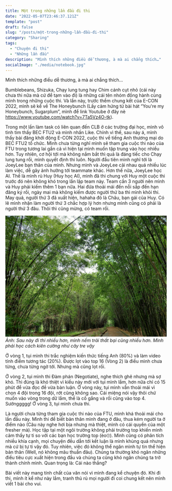 ```yaml
---
title: Một trong những lần đầu đi thi
date: "2022-05-07T23:46:37.121Z"
template: "post"
draft: false
slug: "/posts/một-trong-những-lần-đầu-đi-thi"
category: "Sharing"
tags:
  - "Chuyện đi thi"
  - "Những lần đầu"
description: "Mình thích những điều dễ thương, à mà ai chẳng thích…"
socialImage: "./media/notebook.jpg"
---
```

Mình thích những điều dễ thương, à mà ai chẳng thích…

Bumblebeans, Shizuka, Chạy lung tung hay Chim cánh cụt nhỏ (cái này chưa thi nữa mà cứ để tạm vào đi) là những cái tên nhóm đồng hành cùng mình trong những cuộc thi. Và lần này, trước thềm chung kết của E-CON 2022, mình sẽ kể về The Honeybunch (Lấy cảm hứng từ bài hát “You're my Honeybunch, Sugarplum”, mình để link Youtube ở đây nè https://www.youtube.com/watch?v=7Ta5Vz4O-tk).

Trong một lần làm task có liên quan đến CLB ở các trường đại học, mình vô tình tìm thấy BEC FTU2 và mình nhấn Like. Chính vì thế, sau này á, mình thấy bài đăng khởi động E-CON 2022, cuộc thi về tiếng Anh thương mại do BEC FTU2 tổ chức. Mình chưa từng nghĩ mình sẽ tham gia cuộc thi nào của FTU trong tương lai gần cả vì hiện tại mình muốn tập trung vào học nhiều hơn. Tuy nhiên, cơ hội tới mà không nắm bắt thì quả là đáng tiếc cho Chạy lung tung rồi, mình quyết định thi luôn. 
Người đầu tiên mình nghĩ tới là JoeyLee bạn thân của mình. Nhưng mình và JoeyLee cãi nhau quá nhiều lúc làm việc, dễ gây ảnh hưởng tới teammate khác. Hơn thế nữa, JoeyLee học AI. Thế là mình rủ Huy (Huy học AI), mình đã thi chung với Huy một cuộc thi trước đó nên không khó trong lần lập team này. Team cần 3 người nên mình và Huy phải kiếm thêm 1 bạn nữa. Hai đứa thoải mái đến nỗi sắp đến hạn đăng ký rồi, ngày mai mà không kiếm được người thứ ba thì mình khỏi thi. May quá, người thứ 3 đã xuất hiện, hahaha đó là Châu, bạn gái của Huy. Có lẽ mình nhận làm người thứ 3 chắc hợp lý hơn nhưng mình cũng có phải là người thứ 3 đâu. Thôi thì cũng mừng, có team rồi. 

![](./media/blog4.jpg)
*Ảnh: Sau này đi thi nhiều hơn, mình nếm trải thất bại cũng nhiều hơn. Mình phải học cách kiên cường như cây tre vậy*

Ở vòng 1, tụi mình thi trắc nghiệm kiến thức tiếng Anh (80%) và làm video tính điểm tương tác (20%). Được lọt vào top 16 (Vòng 2) là điều mình chưa từng, chưa từng ngờ tới. Nhưng mà cũng lọt rồi. 

Ở vòng 2, tụi mình thi Đàm phán (Negotiate), nghe thích ghê nhưng mà sợ khó. Thì đúng là khó thiệt vì kiểu này mới với tụi mình lắm, hơn nữa chỉ có 15 phút để vừa đọc đề vừa bàn luận. Ở vòng này, tụi mình vẫn thoải mái vì chọn 4 đội trong 16 đội, rớt cũng không sao. Cái miệng nói vậy thôi chứ muốn vào vòng trong dữ lắm, thế là cố gắng và rồi cũng vào top 4. Sướnggggg!
Ở vòng 3, tụi mình chưa thi.

Là người chưa từng tham gia cuộc thi nào của FTU, mình khá thoải mái cho lần đầu này. Mình thi để biết bản thân mình đang ở đâu, thua kém người ta ở điểm nào (Câu này nghe hơi bịa nhưng mà thiệt, mình có cái quyền của một fresher mà). Học tập tại một ngôi trường không phải trường top khiến mình cảm thấy tự ti so với các bạn học trường top (èo🙄). Mình cũng có phân tích nhiều khía cạnh, mọi chuyện đều dẫn tới kết luận là mình khùng quá nhưng mà cứ bị tự ti vậy đó. Tuy nhiên, việc đó không thể ngăn mình tự tin thể hiện bản thân (Well, nó không mâu thuẫn đâu). Chúng ta thường khó ngăn những điều tiêu cực xuất hiện trong đầu và chúng ta cũng khó ngăn chúng ta trở thành chính mình. Quan trọng là: Cái nào thắng?

Bài viết này mang tính chất của văn nói vì mình đang kể chuyện đó. Khi đi thi, mình ít kể như này lắm, tranh thủ rủ mọi người đi coi chung kết nên mình viết 1 bài cho vui.